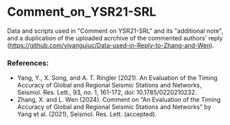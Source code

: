 # Comment_on_YSR21-SRL
Data and scripts used in "Comment on YSR21-SRL" and its "additional note", and a duplication of the uploaded acrchive of the commented authors' reply (https://github.com/yiyanguiuc/Data-used-in-Reply-to-Zhang-and-Wen).

### References:
- Yang, Y., X. Song, and A. T. Ringler (2021). An Evaluation of the Timing Accuracy of Global and Regional Seismic Stations and Networks, Seismol. Res. Lett., 93, no. 1, 161-172, doi: 10.1785/0220210232.
- Zhang, X. and L. Wen (2024). Comment on “An Evaluation of the Timing Accuracy of Global and Regional Seismic Stations and Networks” by Yang et al. (2021), Seismol. Res. Lett. (accepted).
